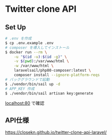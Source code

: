 # Twitter clone API

## Set Up

```sh
# .env を作成
$ cp .env.example .env
# composer を導入してインストール
$ docker run --rm \
    -u "$(id -u):$(id -g)" \
    -v $(pwd):/var/www/html \
    -w /var/www/html \
    laravelsail/php80-composer:latest \
    composer install --ignore-platform-reqs
# バックグラウンドで起動
$ ./vendor/bin/sail up -d
# APP_KEY 作成
$ ./vendor/bin/sail artisan key:generate
```

[localhost:80](http://localhost:80) で確認

## API仕様

https://closekn.github.io/twitter-clone-api-laravel/
